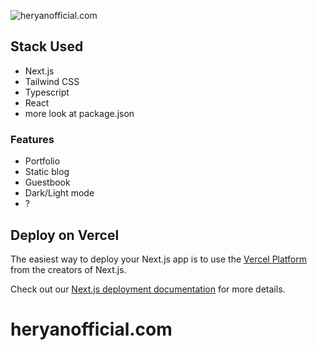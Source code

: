 ![heryanofficial.com](https://socialify.git.ci/kakaheryan/heryanofficial.com/image?description=1&font=KoHo&language=1&name=1&owner=1&pattern=Signal&stargazers=1&theme=Dark)
## Stack Used

- Next.js
- Tailwind CSS
- Typescript
- React
- more look at package.json

### Features

- Portfolio
- Static blog
- Guestbook
- Dark/Light mode
- ?


## Deploy on Vercel

The easiest way to deploy your Next.js app is to use the [Vercel Platform](https://vercel.com/new?utm_medium=default-template&filter=next.js&utm_source=create-next-app&utm_campaign=create-next-app-readme) from the creators of Next.js.

Check out our [Next.js deployment documentation](https://nextjs.org/docs/deployment) for more details.

# heryanofficial.com
